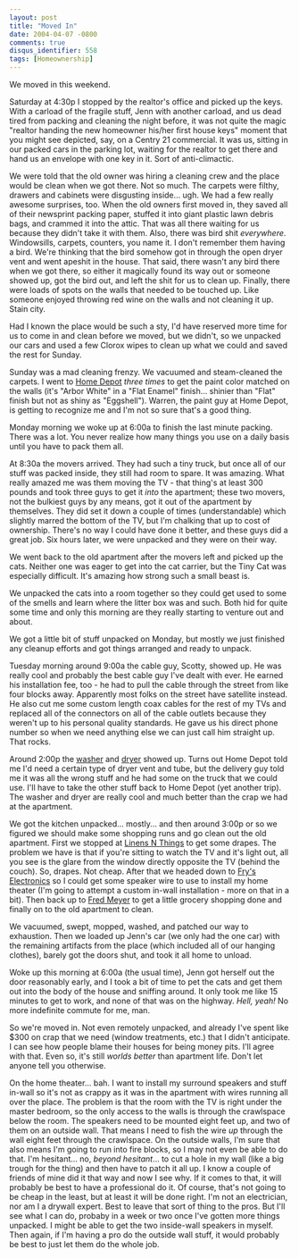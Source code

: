 ```yaml
---
layout: post
title: "Moved In"
date: 2004-04-07 -0800
comments: true
disqus_identifier: 558
tags: [Homeownership]
---
```

We moved in this weekend.
 
 Saturday at 4:30p I stopped by the realtor's office and picked up the
keys. With a carload of the fragile stuff, Jenn with another carload,
and us dead tired from packing and cleaning the night before, it was not
quite the magic "realtor handing the new homeowner his/her first house
keys" moment that you might see depicted, say, on a Centry 21
commercial. It was us, sitting in our packed cars in the parking lot,
waiting for the realtor to get there and hand us an envelope with one
key in it. Sort of anti-climactic.
 
 We were told that the old owner was hiring a cleaning crew and the
place would be clean when we got there. Not so much. The carpets were
filthy, drawers and cabinets were disgusting inside... ugh. We had a few
really awesome surprises, too. When the old owners first moved in, they
saved all of their newsprint packing paper, stuffed it into giant
plastic lawn debris bags, and crammed it into the attic. That was all
there waiting for us because they didn't take it with them. Also, there
was bird shit *everywhere*. Windowsills, carpets, counters, you name it.
I don't remember them having a bird. We're thinking that the bird
somehow got in through the open dryer vent and went apeshit in the
house. That said, there wasn't any bird there when we got there, so
either it magically found its way out or someone showed up, got the bird
out, and left the shit for us to clean up. Finally, there were loads of
spots on the walls that needed to be touched up. Like someone enjoyed
throwing red wine on the walls and not cleaning it up. Stain city.
 
 Had I known the place would be such a sty, I'd have reserved more time
for us to come in and clean before we moved, but we didn't, so we
unpacked our cars and used a few Clorox wipes to clean up what we could
and saved the rest for Sunday.
 
 Sunday was a mad cleaning frenzy. We vacuumed and steam-cleaned the
carpets. I went to [Home Depot](http://www.homedepot.com) *three times*
to get the paint color matched on the walls (it's "Arbor White" in a
"Flat Enamel" finish... shinier than "Flat" finish but not as shiny as
"Eggshell"). Warren, the paint guy at Home Depot, is getting to
recognize me and I'm not so sure that's a good thing.
 
 Monday morning we woke up at 6:00a to finish the last minute packing.
There was a lot. You never realize how many things you use on a daily
basis until you have to pack them all.
 
 At 8:30a the movers arrived. They had such a tiny truck, but once all
of our stuff was packed inside, they still had room to spare. It was
amazing. What really amazed me was them moving the TV - that thing's at
least 300 pounds and took three guys to get it *into* the apartment;
these two movers, not the bulkiest guys by any means, got it out of the
apartment by themselves. They did set it down a couple of times
(understandable) which slightly marred the bottom of the TV, but I'm
chalking that up to cost of ownership. There's no way I could have done
it better, and these guys did a great job. Six hours later, we were
unpacked and they were on their way.
 
 We went back to the old apartment after the movers left and picked up
the cats. Neither one was eager to get into the cat carrier, but the
Tiny Cat was especially difficult. It's amazing how strong such a small
beast is.
 
 We unpacked the cats into a room together so they could get used to
some of the smells and learn where the litter box was and such. Both hid
for quite some time and only this morning are they really starting to
venture out and about.
 
 We got a little bit of stuff unpacked on Monday, but mostly we just
finished any cleanup efforts and got things arranged and ready to
unpack.
 
 Tuesday morning around 9:00a the cable guy, Scotty, showed up. He was
really cool and probably the best cable guy I've dealt with ever. He
earned his installation fee, too - he had to pull the cable through the
street from like four blocks away. Apparently most folks on the street
have satellite instead. He also cut me some custom length coax cables
for the rest of my TVs and replaced all of the connectors on all of the
cable outlets because they weren't up to his personal quality standards.
He gave us his direct phone number so when we need anything else we can
just call him straight up. That rocks.
 
 Around 2:00p the
[washer](http://www.maytag.com/mths/products/product.jsp?model=FAV6800AWW)
and
[dryer](http://www.maytag.com/mths/products/product.jsp?model=MDE6800AYW)
showed up. Turns out Home Depot told me I'd need a certain type of dryer
vent and tube, but the delivery guy told me it was all the wrong stuff
and he had some on the truck that we could use. I'll have to take the
other stuff back to Home Depot (yet another trip). The washer and dryer
are really cool and much better than the crap we had at the apartment.
 
 We got the kitchen unpacked... mostly... and then around 3:00p or so we
figured we should make some shopping runs and go clean out the old
apartment. First we stopped at [Linens N Things](http://www.lnt.com) to
get some drapes. The problem we have is that if you're sitting to watch
the TV and it's light out, all you see is the glare from the window
directly opposite the TV (behind the couch). So, drapes. Not cheap.
After that we headed down to [Fry's Electronics](http://www.frys.com/)
so I could get some speaker wire to use to install my home theater (I'm
going to attempt a custom in-wall installation - more on that in a bit).
Then back up to [Fred Meyer](http://www.fredmeyer.com/) to get a little
grocery shopping done and finally on to the old apartment to clean.
 
 We vacuumed, swept, mopped, washed, and patched our way to exhaustion.
Then we loaded up Jenn's car (we only had the one car) with the
remaining artifacts from the place (which included all of our hanging
clothes), barely got the doors shut, and took it all home to unload.
 
 Woke up this morning at 6:00a (the usual time), Jenn got herself out
the door reasonably early, and I took a bit of time to pet the cats and
get them out into the body of the house and sniffing around. It only
took me like 15 minutes to get to work, and none of that was on the
highway. *Hell, yeah!* No more indefinite commute for me, man.
 
 So we're moved in. Not even remotely unpacked, and already I've spent
like \$300 on crap that we need (window treatments, etc.) that I didn't
anticipate. I can see how people blame their houses for being money
pits. I'll agree with that. Even so, it's still *worlds better* than
apartment life. Don't let anyone tell you otherwise.
 
 On the home theater... bah. I want to install my surround speakers and
stuff in-wall so it's not as crappy as it was in the apartment with
wires running all over the place. The problem is that the room with the
TV is right under the master bedroom, so the only access to the walls is
through the crawlspace below the room. The speakers need to be mounted
eight feet up, and two of them on an outside wall. That means I need to
fish the wire *up* through the wall eight feet through the crawlspace.
On the outside walls, I'm sure that also means I'm going to run into
fire blocks, so I may not even be able to do that. I'm hesitant... no,
*beyond hesitant*... to cut a hole in my wall (like a big trough for the
thing) and then have to patch it all up. I know a couple of friends of
mine did it that way and now I see why. If it comes to that, it will
probably be best to have a professional do it. Of course, that's not
going to be cheap in the least, but at least it will be done right. I'm
not an electrician, nor am I a drywall expert. Best to leave that sort
of thing to the pros. But I'll see what I can do, probaby in a week or
two once I've gotten more things unpacked. I might be able to get the
two inside-wall speakers in myself. Then again, if I'm having a pro do
the outside wall stuff, it would probably be best to just let them do
the whole job.
